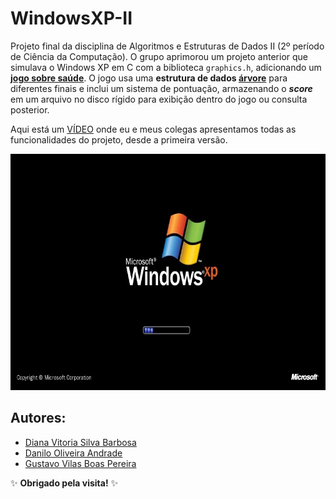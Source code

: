 # WindowsXP-II

Projeto final da disciplina de Algoritmos e Estruturas de Dados II (2º período de Ciência da Computação). O grupo aprimorou um projeto anterior que simulava o Windows XP em C com a biblioteca `graphics.h`, adicionando um <b><ins>jogo sobre saúde</ins></b>. O jogo usa uma <b>estrutura de dados <ins>árvore</ins></b> para diferentes finais e inclui um sistema de pontuação, armazenando o <b><i>score</b></i> em um arquivo no disco rígido para exibição dentro do jogo ou consulta posterior.

Aqui está um [VÍDEO](https://youtu.be/iuRIwFLKuss?si=T6jMjMJcL502RYxX) onde eu e meus colegas apresentamos todas as funcionalidades do projeto, desde a primeira versão.

<img src="https://github.com/gustavo-vb/WindowsXP-II/blob/ca65df80b4af047b91a5c25f5490807ce2bfa777/trab-winxpii/loading1.jpg">

## Autores:

- [Diana Vitoria Silva Barbosa](https://github.com/dsanabarb)
- [Danilo Oliveira Andrade](https://github.com/Dandradedev)
- [Gustavo Vilas Boas Pereira](https://github.com/gustavo-vb)
  
✨ <b>Obrigado pela visita!</b> ✨
